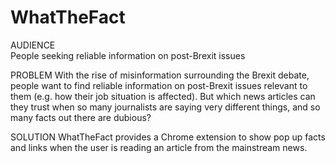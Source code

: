 # WhatTheFact

AUDIENCE  
People seeking reliable information on post-Brexit issues 

PROBLEM
 With the rise of misinformation surrounding the Brexit debate, people want to find reliable information on post-Brexit issues relevant to them (e.g. how their job situation is affected). But which news articles can they trust when so many journalists are saying very different things, and so many facts out there are dubious?

SOLUTION
 WhatTheFact provides a Chrome extension to show pop up facts and links when the user is reading an article from the mainstream news. 
